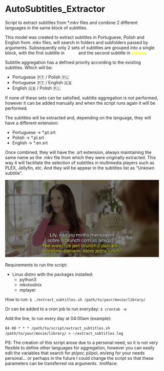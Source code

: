 # AutoSubtitles_Extractor
Script to extract subtitles from *.mkv files and combine 2 different languages in the same block of subtitles.

This model was created to extract subtitles in Portuguese, Polish and English from .mkv files, will search in folders and subfolders passed by arguments.
Subsequently only 2 sets of subtitles are grouped into a single block, with the first subtitle in **<span style="color:white">white</span>** and the second subtitle in **<span style="color:yellow">yellow</span>**.

Subtitle aggregation has a defined priority according to the existing subtitles. Which will be:
- Portuguese :portugal: / Polish :poland:
- Portuguese :portugal: / English :uk:
- English :uk: / Polish :poland:

If none of these sets can be satisfied, subtitle aggregation is not performed, however it can be added manually and when the script runs again it will be performed.

The subtitles will be extracted and, depending on the language, they will have a different extension:
- Portuguese -> *.pt.srt
- Polish -> *.pl.srt
- English -> *.en.srt

Once combined, they will have the .srt extension, always maintaining the same name as the .mkv file from which they were originally extracted. This way it will facilitate the selection of subtitles in multimedia players such as PLEX, Jellyfin, etc. And they will be appear in the subtitles list as "Unkown subtitle".

![Block Sub example](./vlcsnap-2024-01-21-12h52m22s982.jpeg "example")

Requirements to run the script:
- Linux distro with the packages installed:
    - python3
    - mkvtoolnix
    - mplayer

How to run:
`$ ./extract_subtitles.sh /path/to/your/movie/library/`

Or can be added to a cron job to run everyday:
`$ crontab -e`

Add the line, to run every day at 04:00am (example):

`04 00 * * * /path/to/script/extract_subtitles.sh /path/to/your/movie/library/ > ~/extract_subtitles.log`

PS: The creation of this script arose due to a personal need, so it is not very flexible to define other languages for aggregation, however you can easily edit the variables that search for pt/por, pl/pol, en/eng for your needs personal... or perhaps in the future I could change the script so that these parameters can be transferred via arguments. :trollface: